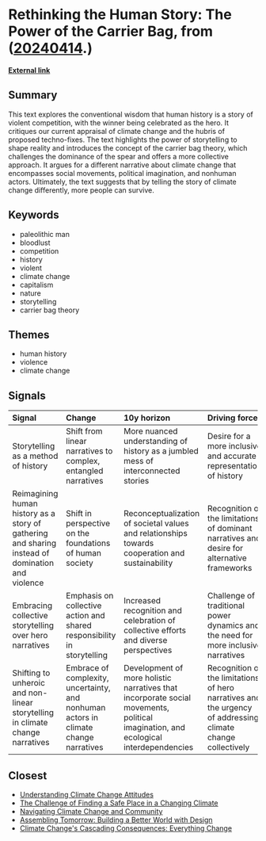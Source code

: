 # __Rethinking the Human Story: The Power of the Carrier Bag__, from ([20240414](https://kghosh.substack.com/p/20240414).)

__[External link](https://theoutline.com/post/7886/ursula-le-guin-carrier-bag-theory)__



## Summary

This text explores the conventional wisdom that human history is a story of violent competition, with the winner being celebrated as the hero. It critiques our current appraisal of climate change and the hubris of proposed techno-fixes. The text highlights the power of storytelling to shape reality and introduces the concept of the carrier bag theory, which challenges the dominance of the spear and offers a more collective approach. It argues for a different narrative about climate change that encompasses social movements, political imagination, and nonhuman actors. Ultimately, the text suggests that by telling the story of climate change differently, more people can survive.

## Keywords

* paleolithic man
* bloodlust
* competition
* history
* violent
* climate change
* capitalism
* nature
* storytelling
* carrier bag theory

## Themes

* human history
* violence
* climate change

## Signals

| Signal                                                                                           | Change                                                                               | 10y horizon                                                                                                                        | Driving force                                                                                               |
|:-------------------------------------------------------------------------------------------------|:-------------------------------------------------------------------------------------|:-----------------------------------------------------------------------------------------------------------------------------------|:------------------------------------------------------------------------------------------------------------|
| Storytelling as a method of history                                                              | Shift from linear narratives to complex, entangled narratives                        | More nuanced understanding of history as a jumbled mess of interconnected stories                                                  | Desire for a more inclusive and accurate representation of history                                          |
| Reimagining human history as a story of gathering and sharing instead of domination and violence | Shift in perspective on the foundations of human society                             | Reconceptualization of societal values and relationships towards cooperation and sustainability                                    | Recognition of the limitations of dominant narratives and desire for alternative frameworks                 |
| Embracing collective storytelling over hero narratives                                           | Emphasis on collective action and shared responsibility in storytelling              | Increased recognition and celebration of collective efforts and diverse perspectives                                               | Challenge of traditional power dynamics and the need for more inclusive narratives                          |
| Shifting to unheroic and non-linear storytelling in climate change narratives                    | Embrace of complexity, uncertainty, and nonhuman actors in climate change narratives | Development of more holistic narratives that incorporate social movements, political imagination, and ecological interdependencies | Recognition of the limitations of hero narratives and the urgency of addressing climate change collectively |

## Closest

* [Understanding Climate Change Attitudes](8829c6584a9427158f32a38766b0e3b2)
* [The Challenge of Finding a Safe Place in a Changing Climate](efa36dc9bd5ddc890866d4ab1e68e71f)
* [Navigating Climate Change and Community](d1e5dc8cd0f7c34dede43f5429dded3d)
* [Assembling Tomorrow: Building a Better World with Design](6ce4d4d1c40fef14044ea70a600c66d4)
* [Climate Change's Cascading Consequences: Everything Change](7f30f2f7549b14f00211791717a8a342)